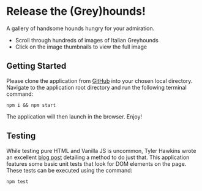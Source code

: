 
# Release the (Grey)hounds!

A gallery of handsome hounds hungry for your admiration.
- Scroll through hundreds of images of Italian Greyhounds
- Click on the image thumbnails to view the full image

## Getting Started

Please clone the application from [GitHub](https://github.com/MACorman/release_the_hounds) into your chosen local directory. Navigate to the application root directory and run the following terminal command: 

```
npm i && npm start
```

The application will then launch in the browser. Enjoy!

## Testing 

While testing pure HTML and Vanilla JS is uncommon, Tyler Hawkins wrote an excellent [blog post](https://levelup.gitconnected.com/how-to-unit-test-html-and-vanilla-javascript-without-a-ui-framework-c4c89c9f5e56) detailing a method to do just that. This application features some basic unit tests that look for DOM elements on the page. These tests can be executed using the command: 

```
npm test
```
